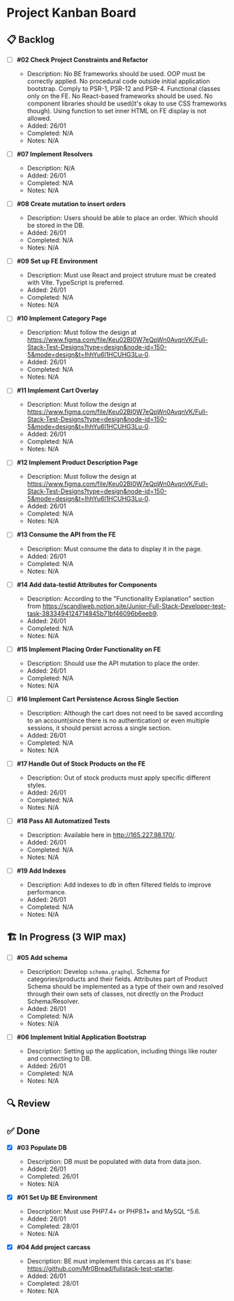 # Project Kanban Board

## 📋 Backlog

- [ ] **#02 Check Project Constraints and Refactor**
    - Description: No BE frameworks should be used. OOP must be correctly applied. No procedural code outside initial application bootstrap. Comply to PSR-1, PSR-12 and PSR-4. Functional classes only on the FE. No React-based frameworks should be used. No component libraries should be used(it's okay to use CSS frameworks though). Using function to set inner HTML on FE display is not allowed.  
    - Added: 26/01
    - Completed: N/A
    - Notes: N/A

- [ ] **#07 Implement Resolvers**
    - Description: N/A
    - Added: 26/01
    - Completed: N/A
    - Notes: N/A

- [ ] **#08 Create mutation to insert orders**
    - Description: Users should be able to place an order. Which should be stored in the DB.
    - Added: 26/01
    - Completed: N/A
    - Notes: N/A

- [ ] **#09 Set up FE Environment**
    - Description: Must use React and project struture must be created with Vite. TypeScript is preferred.
    - Added: 26/01
    - Completed: N/A
    - Notes: N/A

- [ ] **#10 Implement Category Page**
    - Description: Must follow the design at https://www.figma.com/file/Keu02BI0W7eQpWn0AvqnVK/Full-Stack-Test-Designs?type=design&node-id=150-5&mode=design&t=IhhYu6l1HCUHG3Lu-0.
    - Added: 26/01
    - Completed: N/A
    - Notes: N/A

- [ ] **#11 Implement Cart Overlay**
    - Description: Must follow the design at https://www.figma.com/file/Keu02BI0W7eQpWn0AvqnVK/Full-Stack-Test-Designs?type=design&node-id=150-5&mode=design&t=IhhYu6l1HCUHG3Lu-0.
    - Added: 26/01
    - Completed: N/A
    - Notes: N/A

- [ ] **#12 Implement Product Description Page**
    - Description: Must follow the design at https://www.figma.com/file/Keu02BI0W7eQpWn0AvqnVK/Full-Stack-Test-Designs?type=design&node-id=150-5&mode=design&t=IhhYu6l1HCUHG3Lu-0.
    - Added: 26/01
    - Completed: N/A
    - Notes: N/A

- [ ] **#13 Consume the API from the FE**
    - Description: Must consume the data to display it in the page.
    - Added: 26/01
    - Completed: N/A
    - Notes: N/A

- [ ] **#14 Add data-testid Attributes for Components**
    - Description: According to the "Functionality Explanation" section from https://scandiweb.notion.site/Junior-Full-Stack-Developer-test-task-3833494124714845b71bf46096b6eeb9.
    - Added: 26/01
    - Completed: N/A
    - Notes: N/A

- [ ] **#15 Implement Placing Order Functionality on FE**
    - Description: Should use the API mutation to place the order.
    - Added: 26/01
    - Completed: N/A
    - Notes: N/A

- [ ] **#16 Implement Cart Persistence Across Single Section**
    - Description: Although the cart does not need to be saved according to an account(since there is no authentication) or even multiple sessions, it should persist across a single section.
    - Added: 26/01
    - Completed: N/A
    - Notes: N/A

- [ ] **#17 Handle Out of Stock Products on the FE**
    - Description: Out of stock products must apply specific different styles.
    - Added: 26/01
    - Completed: N/A
    - Notes: N/A

- [ ] **#18 Pass All Automatized Tests**
    - Description: Available here in http://165.227.98.170/.
    - Added: 26/01
    - Completed: N/A
    - Notes: N/A

- [ ] **#19 Add Indexes**
    - Description: Add indexes to db in often filtered fields to improve performance.
    - Added: 26/01
    - Completed: N/A
    - Notes: N/A

## 🏗️ In Progress (3 WIP max)

- [ ] **#05 Add schema**
    - Description: Develop `schema.graphql`. Schema for categories/products and their fields. Attributes part of Product Schema should be implemented as a type of their own and resolved through their own sets of classes, not directly on the Product Schema/Resolver. 
    - Added: 26/01
    - Completed: N/A
    - Notes: N/A

- [ ] **#06 Implement Initial Application Bootstrap**
    - Description: Setting up the application, including things like router and connecting to DB.
    - Added: 26/01
    - Completed: N/A
    - Notes: N/A

## 🔍 Review

## ✅ Done

- [x] **#03 Populate DB**
    - Description: DB must be populated with data from data.json.
    - Added: 26/01
    - Completed: 26/01
    - Notes: N/A

- [x] **#01 Set Up BE Environment**
    - Description: Must use PHP7.4+ or PHP8.1+ and MySQL ^5.6.
    - Added: 26/01
    - Completed: 28/01
    - Notes: N/A

- [x] **#04 Add project carcass**
    - Description: BE must implement this carcass as it's base: https://github.com/Mr0Bread/fullstack-test-starter.
    - Added: 26/01
    - Completed: 28/01
    - Notes: N/A